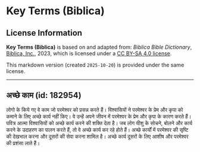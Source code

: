 # Key Terms (Biblica)

## License Information

**Key Terms (Biblica)** is based on and adapted from: _Biblica Bible Dictionary_, [Biblica, Inc.](https://www.biblica.com/), 2023, which is licensed under a [CC BY-SA 4.0 license](https://creativecommons.org/licenses/by-sa/4.0/legalcode.en).

This markdown version (created `2025-10-20`) is provided under the same license.



--------------------------------

## अच्छे काम (id: 182954)

लोगो के किये गए वे काम जो परमेश्वर को प्रसन्न करते हैं। विश्वासियों ने परमेश्वर के प्रेम और कृपा को कमाने के लिए अच्छे कार्य नहीं किए। वे उन्हें अपने जीवन में परमेश्वर के प्रेम और कृपा के कारण करते हैं। पवित्र आत्मा विश्वासियों को अच्छे कार्य करने की शक्ति देता है। जब लोग यीशु के सोचने, बोलने और कार्य करने के उदाहरण का पालन करते हैं, तो वे अच्छे कार्य कर रहे होते हैं। अच्छे कार्यों में परमेश्वर की सृष्टि की देखभाल करना और दूसरों की सेवा करना शामिल है। अच्छे कार्य दूसरों के लिए आशीष और परमेश्वर की प्रशंसा लाते हैं।


